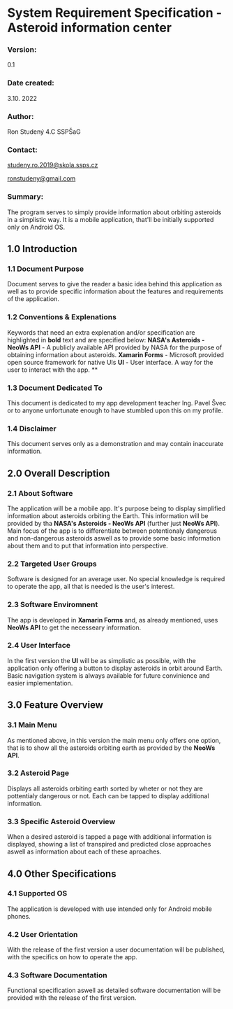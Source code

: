 # System Requirement Specification - Asteroid information center
### Version:
0.1
### Date created:
3.10. 2022
### Author:
Ron Studený 4.C SSPŠaG
### Contact:
studeny.ro.2019@skola.ssps.cz

ronstudeny@gmail.com

### Summary:
The program serves to simply provide information about orbiting asteroids in a simplistic way. It is a mobile application, that'll be initially supported only on Android OS.
## 1.0 Introduction
### 1.1 Document Purpose
Document serves to give the reader a basic idea behind this application as well as to provide specific information about the features and requirements of the application.
### 1.2 Conventions & Explenations
Keywords that need an extra explenation and/or specification are highlighted in **bold** text and are specified below:
**NASA's Asteroids - NeoWs API** - A publicly available API provided by NASA for the purpose of obtaining information about asteroids.
**Xamarin Forms** - Microsoft provided open source framework for native UIs
**UI** - User interface. A way for the user to interact with the app.
**
### 1.3 Document Dedicated To
This document is dedicated to my app development teacher Ing. Pavel Švec or to anyone unfortunate enough to have stumbled upon this on my profile.
### 1.4 Disclaimer
This document serves only as a demonstration and may contain inaccurate information.

## 2.0 Overall Description
### 2.1 About Software 
The application will be a mobile app. It's purpose being to display simplified information about asteroids orbiting the Earth. This information will be provided by tha **NASA's Asteroids - NeoWs API** (further just **NeoWs API**). Main focus of the app is to differentiate between potentionaly dangerous and non-dangerous asteroids aswell as to provide some basic information about them and to put that information into perspective. 
### 2.2 Targeted User Groups
Software is designed for an average user. No special knowledge is required to operate the app, all that is needed is the user's interest. 
### 2.3 Software Enviromnent
The app is developed in **Xamarin Forms** and, as already mentioned, uses **NeoWs API** to get the necesseary information.   
### 2.4 User Interface
In the first version the **UI** will be as simplistic as possible, with the application only offering a button to display asteroids in orbit around Earth. Basic navigation system is always available for future convinience and easier implementation.

## 3.0 Feature Overview
### 3.1 Main Menu
As mentioned above, in this version the main menu only offers one option, that is to show all the asteroids orbiting earth as provided by the **NeoWs API**.
### 3.2 Asteroid Page
Displays all asteroids orbiting earth sorted by wheter or not they are pottentialy dangerous or not. Each can be tapped to display additional information.
### 3.3 Specific Asteroid Overview
When a desired asteroid is tapped a page with additional information is displayed, showing a list of transpired and predicted close approaches aswell as information about each of these aproaches.

## 4.0 Other Specifications
### 4.1 Supported OS
The application is developed with use intended only for Android mobile phones.
### 4.2 User Orientation
With the release of the first version a user documentation will be published, with the specifics on how to operate the app.
### 4.3 Software Documentation
Functional specification aswell as detailed software documentation will be provided with the release of the first version.
